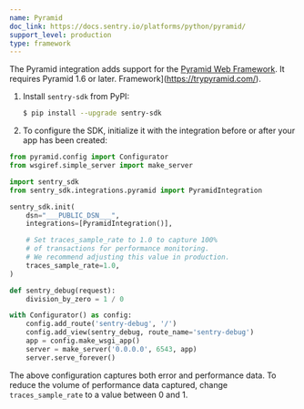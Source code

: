 ```yaml
---
name: Pyramid
doc_link: https://docs.sentry.io/platforms/python/pyramid/
support_level: production
type: framework
---
```


The Pyramid integration adds support for the [Pyramid Web Framework](https://trypyramid.com/). It requires Pyramid 1.6 or later.
Framework](https://trypyramid.com/).

1. Install `sentry-sdk` from PyPI:

   ```bash
   $ pip install --upgrade sentry-sdk
   ```

2. To configure the SDK, initialize it with the integration before or after your app has been created:

```python
from pyramid.config import Configurator
from wsgiref.simple_server import make_server

import sentry_sdk
from sentry_sdk.integrations.pyramid import PyramidIntegration

sentry_sdk.init(
    dsn="___PUBLIC_DSN___",
    integrations=[PyramidIntegration()],

    # Set traces_sample_rate to 1.0 to capture 100%
    # of transactions for performance monitoring.
    # We recommend adjusting this value in production.
    traces_sample_rate=1.0,
)

def sentry_debug(request):
    division_by_zero = 1 / 0

with Configurator() as config:
    config.add_route('sentry-debug', '/')
    config.add_view(sentry_debug, route_name='sentry-debug')
    app = config.make_wsgi_app()
    server = make_server('0.0.0.0', 6543, app)
    server.serve_forever()
```

The above configuration captures both error and performance data. To reduce the volume of performance data captured, change `traces_sample_rate` to a value between 0 and 1.
